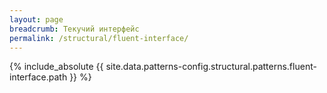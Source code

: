 ```yaml
---
layout: page
breadcrumb: Текучий интерфейс
permalink: /structural/fluent-interface/
---
```


{% include_absolute {{ site.data.patterns-config.structural.patterns.fluent-interface.path }} %}
